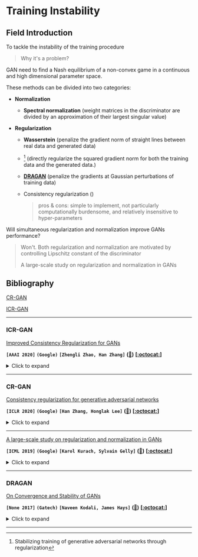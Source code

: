 # Training Instability



## Field Introduction

To tackle the instability of the training procedure

> Why it's a problem? 

GAN need to find a Nash equilibrium of a non-convex game in a continuous and high dimensional parameter space.



These methods can be divided into two categories:

- **Normalization**
  
  - **Spectral normalization** (weight matrices in the discriminator are divided by an approximation of their largest singular value)
- **Regularization**
  - **Wasserstein** (penalize the gradient norm of straight lines between real data and generated data)
  
  -  [^Roth 2017] (directly regularize the squared gradient norm for both the training data and the generated data.) 
  
  - **[DRAGAN](#DRAGAN)** (penalize the gradients at Gaussian perturbations of training data) 
  
  - Consistency regularization ()
  
    > pros & cons: simple to implement, not particularly computationally burdensome, and relatively insensitive to hyper-parameters





Will simultaneous regularization and normalization improve GANs performance?

> Won't. Both regularization and normalization are motivated by controlling Lipschitz constant of the discriminator
>
> A large-scale study on regularization and normalization in GANs



## Bibliography

[CR-GAN](#CR-GAN)

[ICR-GAN](#ICR-GAN)

---

### ICR-GAN

[Improved Consistency Regularization for GANs](https://arxiv.org/pdf/2002.04724.pdf)

**`[AAAI 2020]`**	**`(Google)`**	**`[Zhengli Zhao, Han Zhang]`**	**([:memo:]())**	**[[:octocat:](https://github.com/google/compare_gan)]**

<details><summary>Click to expand</summary><p>


![image-20201219215131885](https://raw.githubusercontent.com/yzy1996/Image-Hosting/master/20201219215132.png)

> **Summary**

They improve [CR-GAN](#CR-GAN) in two ways (apply forms of consistency regularization to the generated images, the latent vector space, and the generator):

- Balanced Consistency Regularization, in which generator samples are also augmented along with training data.
- Latent Consistency Regularization, in which draws from the prior are perturbed, and the sensitivity to those perturbations is discouraged and encouraged for the discriminator and the generator, respectively.

> **Details**

balanced consistency regularization (bCR)

</p></details>

---




### CR-GAN

[Consistency regularization for generative adversarial networks](https://arxiv.org/pdf/1910.12027.pdf)

**`[ICLR 2020]`**	**`(Google)`**	**`[Han Zhang, Honglak Lee]`**	**([:memo:]())**	**[[:octocat:]()]**

<details><summary>Click to expand</summary><p>


> **Summary**

They propose a training stabilizer based on **consistency regularization**. In particular, they **augment data** passing into the GAN discriminator and **penalize the sensitivity** of the discriminator to these augmentations.

**Consistency regularization** is widely used in semi-supervised learning to ensure that the classifier output remains unaffected for an unlabeled example even it is augmented in semantic-preserving ways.

The pipeline is to first augment images with semantic-preserving augmentations before they are fed into the discriminator and penalize the sensitivity of the discriminator to these augmentations.

> **Details**

$T(x)$ donates a stochastic data augmentation function. $D(x)$ donates the last layer before the activation function. The proposed regularization is given by
$$
\min_{D} L_{c r} = \min_{D} \|D(x)-D(T(x))\|^{2}
$$
The overall consistency regularized GAN (CR-GAN) objective is written as
$$
L_{D}^{c r}=L_{D}+\lambda L_{c r}, \quad L_{G}^{c r}=L_{G}.
$$

> **Augmentation type**

1 Gaussian Noise; 2 **Random shift & flip**; 3 Cutout; 4 Random shift & flip with cutout

The experiment shows that No.2 performs best.



</p></details>

---









[A large-scale study on regularization and normalization in GANs](https://arxiv.org/pdf/1807.04720.pdf)

**`[ICML 2019]`**	**`(Google)`**	**`[Karol Kurach, Sylvain Gelly]`**	**([:memo:]())**	**[[:octocat:](https://github.com/google/compare_gan)]**

<details><summary>Click to expand</summary><p>


**Summary**

> 

</p></details>

---



### DRAGAN

[On Convergence and Stability of GANs](https://arxiv.org/pdf/1705.07215.pdf)

**`[None 2017]`**	**`(Gatech)`**	**`[Naveen Kodali, James Hays]`**	**([:memo:]())**	**[[:octocat:](https://github.com/kodalinaveen3/DRAGAN)]**

<details><summary>Click to expand</summary><p>


**Summary**

> 


</p></details>

---





[^Roth 2017]: Stabilizing training of generative adversarial networks through regularization

